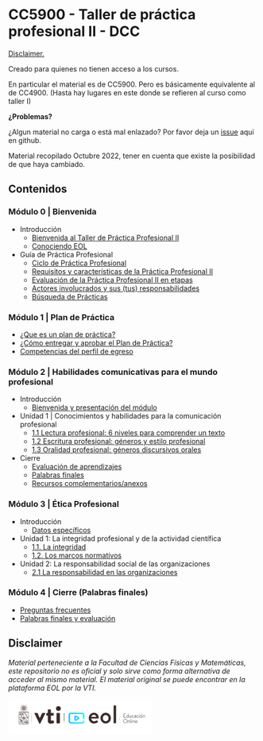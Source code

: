 
# CC5900 - Taller de práctica profesional II - DCC

[Disclaimer.](#disclaimer)

Creado para quienes no tienen acceso a los cursos.

En particular el material es de CC5900. Pero es básicamente equivalente al de CC4900. (Hasta hay lugares en este donde se refieren al curso como taller I)

**¿Problemas?**

¿Algun material no carga o está mal enlazado? Por favor deja un [issue](https://github.com/Nyveon/CCX900-taller-de-practica/issues) aquí en github.

Material recopilado Octubre 2022, tener en cuenta que existe la posibilidad de que haya cambiado.

## Contenidos

### Módulo 0 | Bienvenida

- Introducción
  - [Bienvenida al Taller de Práctica Profesional II](Modulo%200/0%20-%20Introducción/00%20-%20Bienvenida%20al%20Taller%20de%20Práctica%20Profesional%20II.md)
  - [Conociendo EOL](Modulo%200/0%20-%20Introducción/01%20-%20Conociendo%20EOL.md)
- Guía de Práctica Profesional
  - [Ciclo de Práctica Profesional](Modulo%200/1%20-%20Guía%20de%20Práctica%20Profesional/00%20-%20Ciclo%20de%20Práctica%20Profesional.md)
  - [Requisitos y características de la Práctica Profesional II](Modulo%200/1%20-%20Guía%20de%20Práctica%20Profesional/01%20-%20Requisitos%20y%20características%20de%20la%20Práctica%20Profesional%20II.md)
  - [Evaluación de la Práctica Profesional II en etapas](Modulo%200/1%20-%20Guía%20de%20Práctica%20Profesional/02%20-%20Evaluación%20de%20la%20Práctica%20Profesional%20II%20en%20etapas.md)
  - [Actores involucrados y sus (tus) responsabilidades](Modulo%200/1%20-%20Guía%20de%20Práctica%20Profesional/03%20-%20Actores%20involucrados%20y%20sus%20(tus)%20responsabilidades.md)
  - [Búsqueda de Prácticas](Modulo%200/1%20-%20Guía%20de%20Práctica%20Profesional/04%20-%20Búsqueda%20de%20Prácticas.md)

### Módulo 1 | Plan de Práctica

- [¿Que es un plan de práctica?](./Modulo%201/00%20-%20Qu%C3%A9%20es%20un%20plan%20de%20pr%C3%A1ctica.md)
- [¿Cómo entregar y aprobar el Plan de Práctica?](./Modulo%201/01%20-%20C%C3%B3mo%20entregar%20y%20aprobar%20el%20Plan%20de%20Pr%C3%A1ctica.md)
- [Competencias del perfil de egreso](./Modulo%201/02%20-%20Competencias%20del%20perfil%20de%20egreso.md)

### Módulo 2 | Habilidades comunicativas para el mundo profesional

- Introducción
  - [Bienvenida y presentación del módulo](./Modulo%202/0%20-%20Introducci%C3%B3n/00%20-%20Bienvenida%20y%20presentaci%C3%B3n%20del%20m%C3%B3dulo.md)
- Unidad 1 | Conocimientos y habilidades para la comunicación profesional
  - [1.1 Lectura profesional: 6 niveles para comprender un texto](./Modulo%202/1%20-%20Unidad%201/00%20-%20Lectura%20profesional.md)
  - [1.2 Escritura profesional: géneros y estilo profesional](./Modulo%202/1%20-%20Unidad%201/01%20-%20Escritura%20profesional.md)
  - [1.3 Oralidad profesional: géneros discursivos orales](./Modulo%202/1%20-%20Unidad%201/02%20-%20Oralidad%20profesional.md)
- Cierre
  - [Evaluación de aprendizajes](./Modulo%202/2%20-%20Cierre/00%20-%20Evaluaci%C3%B3n%20de%20aprendizajes.md)
  - [Palabras finales](./Modulo%202/2%20-%20Cierre/01%20-%20Palabras%20finales.md)
  - [Recursos complementarios/anexos](./Modulo%202/2%20-%20Cierre/02%20-%20Recursos%20complementarios%20-%20anexos.md)

### Módulo 3 | Ética Profesional

- Introducción
  - [Datos específicos](./Modulo%203/0%20-%20Introducci%C3%B3n/00%20-%20Datos%20espec%C3%ADficos.md)
- Unidad 1: La integridad profesional y de la actividad científica
  - [1.1. La integridad](./Modulo%203/1%20-%20Unidad%201/00%20-%20La%20integridad.md)
  - [1.2. Los marcos normativos](./Modulo%203/1%20-%20Unidad%201/01%20-%20Los%20marcos%20normativos.md)
- Unidad 2: La responsabilidad social de las organizaciones
  - [2.1 La responsabilidad en las organizaciones](./Modulo%203/2%20-%20Unidad%202/00%20-%20La%20responsabilidad%20de%20las%20organizaciones.md)

### Módulo 4 | Cierre (Palabras finales)

- [Preguntas frecuentes](./Modulo%204/00%20-%20Preguntas%20frecuentes.md)
- [Palabras finales y evaluación](./Modulo%204/01%20-%20Palabras%20finales%20y%20evaluaci%C3%B3n.md)

## Disclaimer

*Material perteneciente a la Facultad de Ciencias Físicas y Matemáticas, este repositorio no es oficial y solo sirve como forma alternativa de acceder al mismo material. El material original se puede encontrar en la plataforma EOL por la VTI.*

![Logo VTI EOL](Logo_VTI_EOL.png)
